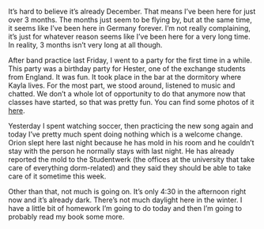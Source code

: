 It’s hard to believe it’s already December. That means I’ve been here for just over 3 months. The months just seem to be flying by, but at the same time, it seems like I’ve been here in Germany forever. I’m not really complaining, it’s just for whatever reason seems like I’ve been here for a very long time. In reality, 3 months isn’t very long at all though.

After band practice last Friday, I went to a party for the first time in a while. This party was a birthday party for Hester, one of the exchange students from England. It was fun. It took place in the bar at the dormitory where Kayla lives. For the most part, we stood around, listened to music and chatted. We don’t a whole lot of opportunity to do that anymore now that classes have started, so that was pretty fun. You can find some photos of it [here](http://picasaweb.google.com/seifertalex/Parties).

Yesterday I spent watching soccer, then practicing the new song again and today I’ve pretty much spent doing nothing which is a welcome change. Orion slept here last night because he has mold in his room and he couldn’t stay with the person he normally stays with last night. He has already reported the mold to the Studentwerk (the offices at the university that take care of everything dorm-related) and they said they should be able to take care of it sometime this week.

Other than that, not much is going on. It’s only 4:30 in the afternoon right now and it’s already dark. There’s not much daylight here in the winter. I have a little bit of homework I’m going to do today and then I’m going to probably read my book some more.
